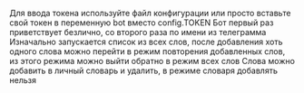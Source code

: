 Для ввода токена используйте файл конфигурации или просто вставьте свой токен в переменную bot вместо config.TOKEN
Бот первый раз приветствует безлично, со второго раза по имени из телеграмма
Изначально запускается список из всех слов, после добавления хоть одного слова можно перейти в режим повторения добавленных слов, из этого режима можно выйти обратно в режим всех слов
Слова можно добавить в личный словарь и удалить, в режиме словаря добавлять нельзя
